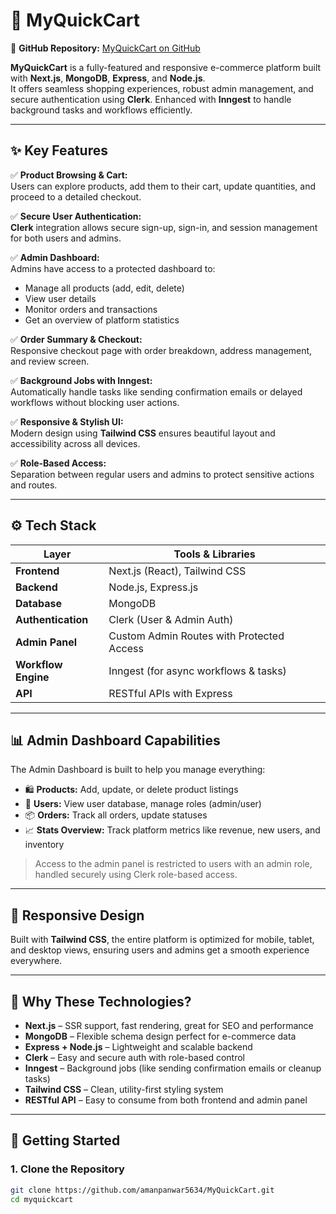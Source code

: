 # 🛒 MyQuickCart

🔗 **GitHub Repository:** [MyQuickCart on GitHub](https://github.com/amanpanwar5634/MyQuickCart)

**MyQuickCart** is a fully-featured and responsive e-commerce platform built with **Next.js**, **MongoDB**, **Express**, and **Node.js**.  
It offers seamless shopping experiences, robust admin management, and secure authentication using **Clerk**. Enhanced with **Inngest** to handle background tasks and workflows efficiently.

---

## ✨ Key Features

✅ **Product Browsing & Cart:**  
Users can explore products, add them to their cart, update quantities, and proceed to a detailed checkout.

✅ **Secure User Authentication:**  
**Clerk** integration allows secure sign-up, sign-in, and session management for both users and admins.

✅ **Admin Dashboard:**  
Admins have access to a protected dashboard to:
- Manage all products (add, edit, delete)
- View user details
- Monitor orders and transactions
- Get an overview of platform statistics

✅ **Order Summary & Checkout:**  
Responsive checkout page with order breakdown, address management, and review screen.

✅ **Background Jobs with Inngest:**  
Automatically handle tasks like sending confirmation emails or delayed workflows without blocking user actions.

✅ **Responsive & Stylish UI:**  
Modern design using **Tailwind CSS** ensures beautiful layout and accessibility across all devices.

✅ **Role-Based Access:**  
Separation between regular users and admins to protect sensitive actions and routes.

---

## ⚙️ Tech Stack

| Layer              | Tools & Libraries                                 |
|--------------------|---------------------------------------------------|
| **Frontend**       | Next.js (React), Tailwind CSS                     |
| **Backend**        | Node.js, Express.js                               |
| **Database**       | MongoDB                                           |
| **Authentication** | Clerk (User & Admin Auth)                         |
| **Admin Panel**    | Custom Admin Routes with Protected Access         |
| **Workflow Engine**| Inngest (for async workflows & tasks)             |
| **API**            | RESTful APIs with Express                         |

---

## 📊 Admin Dashboard Capabilities

The Admin Dashboard is built to help you manage everything:

- 🛍️ **Products:** Add, update, or delete product listings  
- 👥 **Users:** View user database, manage roles (admin/user)  
- 📦 **Orders:** Track all orders, update statuses  
- 📈 **Stats Overview:** Track platform metrics like revenue, new users, and inventory

> Access to the admin panel is restricted to users with an admin role, handled securely using Clerk role-based access.

---

## 📱 Responsive Design

Built with **Tailwind CSS**, the entire platform is optimized for mobile, tablet, and desktop views, ensuring users and admins get a smooth experience everywhere.

---

## 🔐 Why These Technologies?

- **Next.js** – SSR support, fast rendering, great for SEO and performance  
- **MongoDB** – Flexible schema design perfect for e-commerce data  
- **Express + Node.js** – Lightweight and scalable backend  
- **Clerk** – Easy and secure auth with role-based control  
- **Inngest** – Background jobs (like sending confirmation emails or cleanup tasks)  
- **Tailwind CSS** – Clean, utility-first styling system  
- **RESTful API** – Easy to consume from both frontend and admin panel  

---

## 🚀 Getting Started

### 1. Clone the Repository
```bash
git clone https://github.com/amanpanwar5634/MyQuickCart.git
cd myquickcart
